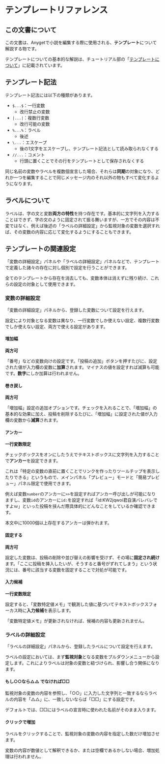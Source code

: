 # テンプレートリファレンス
## この文書について
この文書は、Anygetで小説を編集する際に使用される、**テンプレート**について解説する物です。

テンプレートについての基本的な解説は、チュートリアル部の「[テンプレートについて](/docs/Tutorial/03_Template.md)」に記載されています。

## テンプレート記法

テンプレート記法には以下の種類があります。

- `$...$`：一行変数
  - 改行禁止の変数
- `|...|`：複数行変数
  - 改行可能の変数
- `%...%`：ラベル
  - 後述
- `\...`：エスケープ
  - 後の1文字をエスケープし、テンプレート記法として読み取られなくする
- `//...`：コメント
  - 行頭に置くことでその行をテンプレートとして保存されなくする

同じ名前の変数やラベルを複数個宣言した場合、それらは**同期**の対象になり、どれか一つを編集することで同じメッセージ内のそれ以外の物もすべて変化するようになります。

## ラベルについて
ラベルは、字の文と変数**両方の特性**を持つ存在です。基本的に文字列を入力することはできず、字の文のように固定されて振る舞いますが、一方でその内容は不変ではなく、例えば後述の「ラベルの詳細設定」から監視対象の変数を選択すれば、その変数の内容に応じて変化するようにすることもできます。

## テンプレートの関連設定

「変数の詳細設定」パネルや「ラベルの詳細設定」パネルなどで、テンプレートで定義した諸々の存在に対し個別で設定を行うことができます。

全てのテンプレートから存在を消去しても、変数本体は消えずに残り続け、これらの設定の対象として使用できます。
### 変数の詳細設定

「変数の詳細設定」パネルから、登録した変数について設定を行えます。

設定により対象となる変数は異なり、一行変数でしか使えない設定、複数行変数でしか使えない設定、両方で使える設定があります。

#### 増加幅  
**両方可**

「番号」などの変数向けの設定です。「投稿の追加」ボタンを押すたびに、設定された値が入力欄の変数に**加算**されます。マイナスの値を設定すれば減算も可能です。**数字**にしか加算は行われません。
#### 巻き戻し
**両方可**

「増加幅」設定の追加オプションです。チェックを入れることで、「増加幅」の基本的な効果に加え、投稿を削除するたびに、「増加幅」に設定された値が入力欄の変数から**減算**されます。
#### アンカー  
**一行変数限定**

チェックボックスをオンにしたうえでテキストボックスに文字列を入力することで**アンカー**を設定できます。

これは「特定の変数の直前に置くことでリンクを作ったりツールチップを表示したりできる」というもので、メインパネル「プレビュー」モードと「簡易プレビュー」パネル限定で使用できます。

例えば変数`number`のアンカーに`>>`を設定すればアンカー呼び出しが可能になりますし、変数`id`のアンカーに`id:`を設定すれば「id:KW2jqwoi君自演バレバレですよｗ」といった投稿を挟んだ際具体的にどんなことをしているか確認できます。

本文中に10000個以上存在するアンカーは弾かれます。

#### 固定する  
**両方可**

設定した変数は、投稿の削除や並び替えの影響を受けず、その場に**固定され続け**ます。「ここに投稿を挿入したいが、そうすると番号がずれてしまう」という状況には、番号に該当する変数を固定することで対処が可能です。
#### 入力候補 
**一行変数限定**

設定すると、「変数特定値メモ」で観測した値に基づいてテキストボックスフォーカス時に**入力候補**を表示します。

「変数特定値メモ」が更新されなければ、候補の内容も更新されません。

### ラベルの詳細設定

「ラベルの詳細設定」パネルから、登録したラベルについて設定を行えます。

ラベルの設定においては、まず**監視対象**となる変数をプルダウンメニューから設定します。これによりラベルは対象の変数と紐づけられ、影響し合う関係になります。

#### もし○○なら△△ でなければ□□

監視対象の変数の内容を参照し、「○○」に入力した文字列と一致するならラベルの内容を「△△」に、一致しないならば「□□」にする設定です。

デフォルトでは、□□にはラベルの宣言時に使われた名前がそのまま入ります。

#### クリックで増加

ラベルをクリックすることで、監視対象の変数の内容を指定した数だけ増加させます。

変数の内容が数値として解釈できるか、または空欄であるかしない場合、増加処理は行われません。